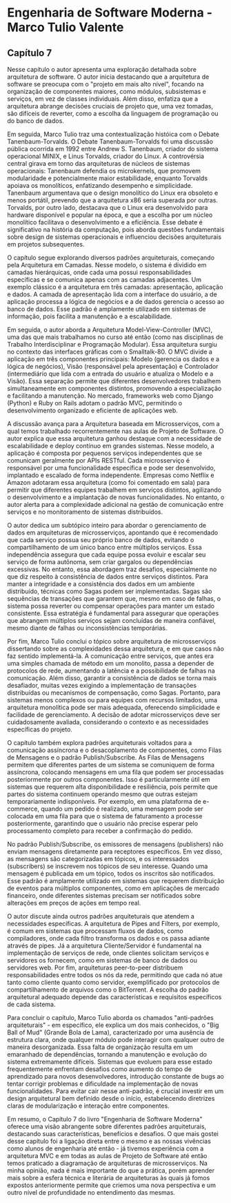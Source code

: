 # Engenharia de Software Moderna - Marco Tulio Valente

## Capítulo 7

Nesse capítulo o autor apresenta uma exploração detalhada sobre arquitetura de software. O autor inicia destacando que a arquitetura de software se preocupa com o "projeto em mais alto nível", focando na organização de componentes maiores, como módulos, subsistemas e serviços, em vez de classes individuais. Além disso, enfatiza que a arquitetura abrange decisões cruciais de projeto que, uma vez tomadas, são difíceis de reverter, como a escolha da linguagem de programação ou do banco de dados.

Em seguida, Marco Tulio traz uma contextualização históica com o Debate Tanenbaum-Torvalds. O Debate Tanenbaum-Torvalds foi uma discussão pública ocorrida em 1992 entre Andrew S. Tanenbaum, criador do sistema operacional MINIX, e Linus Torvalds, criador do Linux. A controvérsia central girava em torno das arquiteturas de núcleos de sistemas operacionais: Tanenbaum defendia os microkernels, que promovem modularidade e potencialmente maior estabilidade, enquanto Torvalds apoiava os monolíticos, enfatizando desempenho e simplicidade. Tanenbaum argumentava que o design monolítico do Linux era obsoleto e menos portátil, prevendo que a arquitetura x86 seria superada por outras. Torvalds, por outro lado, destacava que o Linux era desenvolvido para hardware disponível e popular na época, e que a escolha por um núcleo monolítico facilitava o desenvolvimento e a eficiência. Esse debate é significativo na história da computação, pois aborda questões fundamentais sobre design de sistemas operacionais e influenciou decisões arquiteturais em projetos subsequentes.

O capítulo segue explorando diversos padrões arquiteturais, começando pela Arquitetura em Camadas. Nesse modelo, o sistema é dividido em camadas hierárquicas, onde cada uma possui responsabilidades específicas e se comunica apenas com as camadas adjacentes. Um exemplo clássico é a arquitetura em três camadas: apresentação, aplicação e dados. A camada de apresentação lida com a interface do usuário, a de aplicação processa a lógica de negócios e a de dados gerencia o acesso ao banco de dados. Esse padrão é amplamente utilizado em sistemas de informação, pois facilita a manutenção e a escalabilidade.

Em seguida, o autor aborda a Arquitetura Model-View-Controller (MVC), uma das que mais trabalhamos no curso até então (como nas disciplinas de Trabalho Interdisciplinar e Programação Modular). Essa arquitetura surgiu no contexto das interfaces gráficas com o Smalltalk-80. O MVC divide a aplicação em três componentes principais: Modelo (gerencia os dados e a lógica de negócios), Visão (responsável pela apresentação) e Controlador (intermediário que lida com a entrada do usuário e atualiza o Modelo e a Visão). Essa separação permite que diferentes desenvolvedores trabalhem simultaneamente em componentes distintos, promovendo a especialização e facilitando a manutenção. No mercado, frameworks web como Django (Python) e Ruby on Rails adotam o padrão MVC, permitindo o desenvolvimento organizado e eficiente de aplicações web.

A discussão avança para a Arquitetura baseada em Microsserviços, com a qual temos trabalhado recorrentemente nas aulas de Projeto de Software. O autor explica que essa arquitetura ganhou destaque com a necessidade de escalabilidade e deploy contínuo em grandes sistemas. Nesse modelo, a aplicação é composta por pequenos serviços independentes que se comunicam geralmente por APIs RESTful. Cada microsserviço é responsável por uma funcionalidade específica e pode ser desenvolvido, implantado e escalado de forma independente. Empresas como Netflix e Amazon adotaram essa arquitetura (como foi comentado em sala) para permitir que diferentes equipes trabalhem em serviços distintos, agilizando o desenvolvimento e a implantação de novas funcionalidades. No entanto, o autor alerta para a complexidade adicional na gestão de comunicação entre serviços e no monitoramento de sistemas distribuídos.

O autor dedica um subtópico inteiro para abordar o gerenciamento de dados em arquiteturas de microsserviços, apontando que é recomendado que cada serviço possua seu próprio banco de dados, evitando o compartilhamento de um único banco entre múltiplos serviços. Essa independência assegura que cada equipe possa evoluir e escalar seu serviço de forma autônoma, sem criar gargalos ou dependências excessivas. No entanto, essa abordagem traz desafios, especialmente no que diz respeito à consistência de dados entre serviços distintos. Para manter a integridade e a consistência dos dados em um ambiente distribuído, técnicas como Sagas podem ser implementadas. Sagas são sequências de transações que garantem que, mesmo em caso de falhas, o sistema possa reverter ou compensar operações para manter um estado consistente. Essa estratégia é fundamental para assegurar que operações que abrangem múltiplos serviços sejam concluídas de maneira confiável, mesmo diante de falhas ou inconsistências temporárias.

Por fim, Marco Tulio conclui o tópico sobre arquitetura de microsserviços dissertando sobre as complexidades dessa arquitetura, e em que casos não faz sentido implementá-la. A comunicação entre serviços, que antes era uma simples chamada de método em um monolito, passa a depender de protocolos de rede, aumentando a latência e a possibilidade de falhas na comunicação. Além disso, garantir a consistência de dados se torna mais desafiador, muitas vezes exigindo a implementação de transações distribuídas ou mecanismos de compensação, como Sagas. Portanto, para sistemas menos complexos ou para equipes com recursos limitados, uma arquitetura monolítica pode ser mais adequada, oferecendo simplicidade e facilidade de gerenciamento. A decisão de adotar microsserviços deve ser cuidadosamente avaliada, considerando o contexto e as necessidades específicas do projeto.

O capítulo também explora padrões arquiteturais voltados para a comunicação assíncrona e o desacoplamento de componentes, como Filas de Mensagens e o padrão Publish/Subscribe. As Filas de Mensagens permitem que diferentes partes de um sistema se comuniquem de forma assíncrona, colocando mensagens em uma fila que podem ser processadas posteriormente por outros componentes. Isso é particularmente útil em sistemas que requerem alta disponibilidade e resiliência, pois permite que partes do sistema continuem operando mesmo que outras estejam temporariamente indisponíveis. Por exemplo, em uma plataforma de e-commerce, quando um pedido é realizado, uma mensagem pode ser colocada em uma fila para que o sistema de faturamento a processe posteriormente, garantindo que o usuário não precise esperar pelo processamento completo para receber a confirmação do pedido.

No padrão Publish/Subscribe, os emissores de mensagens (publishers) não enviam mensagens diretamente para receptores específicos. Em vez disso, as mensagens são categorizadas em tópicos, e os interessados (subscribers) se inscrevem nos tópicos de seu interesse. Quando uma mensagem é publicada em um tópico, todos os inscritos são notificados. Esse padrão é amplamente utilizado em sistemas que requerem distribuição de eventos para múltiplos componentes, como em aplicações de mercado financeiro, onde diferentes sistemas precisam ser notificados sobre alterações em preços de ações em tempo real.

O autor discute ainda outros padrões arquiteturais que atendem a necessidades específicas. A arquitetura de Pipes and Filters, por exemplo, é comum em sistemas que processam fluxos de dados, como compiladores, onde cada filtro transforma os dados e os passa adiante através de pipes. Já a arquitetura Cliente/Servidor é fundamental na implementação de serviços de rede, onde clientes solicitam serviços e servidores os fornecem, como em sistemas de banco de dados ou servidores web. Por fim, arquiteturas peer-to-peer distribuem responsabilidades entre todos os nós da rede, permitindo que cada nó atue tanto como cliente quanto como servidor, exemplificado por protocolos de compartilhamento de arquivos como o BitTorrent. A escolha do padrão arquitetural adequado depende das características e requisitos específicos de cada sistema.

Para concluir o capítulo, Marco Tulio aborda os chamados "anti-padrões arquiteturais" - em específico, ele explica um dos mais conhecidos, o "Big Ball of Mud" (Grande Bola de Lama), caracterizado por uma ausência de estrutura clara, onde qualquer módulo pode interagir com qualquer outro de maneira desorganizada. Essa falta de organização resulta em um emaranhado de dependências, tornando a manutenção e evolução do sistema extremamente difíceis. Sistemas que evoluem para esse estado frequentemente enfrentam desafios como aumento do tempo de aprendizado para novos desenvolvedores, introdução constante de bugs ao tentar corrigir problemas e dificuldade na implementação de novas funcionalidades. Para evitar cair nesse anti-padrão, é crucial investir em um design arquitetural bem definido desde o início, estabelecendo diretrizes claras de modularização e interação entre componentes.

Em resumo, o Capítulo 7 do livro "Engenharia de Software Moderna" oferece uma visão abrangente sobre diferentes padrões arquiteturais, destacando suas características, benefícios e desafios. O que mais gostei desse capítulo foi a ligação direta entre o mesmo e as nossas vivências como alunos de engenharia até então - já tivemos experiência com a arquitetura MVC e em todas as aulas de Projeto de Software até então temos praticado a diagramação de arquiteturas de microsserviços. Na minha opinião, nada é mais importante do que a prática, porém aprender mais sobre a esfera técnica e literária de arquiteturas às quais já fomos expostos anteriormente permite que criemos uma nova perspectiva e um outro nível de profundidade no entendimento das mesmas.